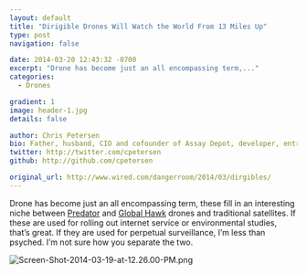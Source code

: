 ```yaml
---
layout: default
title: "Dirigible Drones Will Watch the World From 13 Miles Up"
type: post
navigation: false

date: 2014-03-20 12:43:32 -0700
excerpt: "Drone has become just an all encompassing term,..."
categories:
  - Drones

gradient: 1
image: header-1.jpg
details: false

author: Chris Petersen
bio: Father, husband, CIO and cofounder of Assay Depot, developer, entrepreneur and technologist.
twitter: http://twitter.com/cpetersen
github: http://github.com/cpetersen

original_url: http://www.wired.com/dangerroom/2014/03/dirgibles/
---
```



Drone has become just an all encompassing term, these fill in an interesting niche between [Predator](http://en.wikipedia.org/wiki/General_Atomics_MQ-1_Predator)  and  [Global Hawk](http://en.wikipedia.org/wiki/Northrop_Grumman_RQ-4_Global_Hawk)  drones and traditional satellites. If these are used for rolling out internet service or environmental studies, that’s great. If they are used for perpetual surveillance, I’m less than psyched. I’m not sure how you separate the two. 

  ![Screen-Shot-2014-03-19-at-12.26.00-PM.png](/attachments/e63a0ecf89a7b4e8fc340c90b323f74f/image.png)  

 
